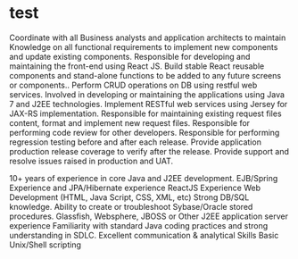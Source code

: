 # test

Coordinate with all Business analysts and application architects to maintain Knowledge on all functional requirements to implement new components and update existing components.
Responsible for developing and maintaining the front-end using React JS.
Build stable React reusable components and stand-alone functions to be added to any future screens or components..
Perform CRUD operations on DB using restful web services.
Involved in developing or maintaining the applications using Java 7 and J2EE technologies.
Implement RESTful web services using Jersey for JAX-RS implementation.
Responsible for maintaining existing request files content, format and implement new request files.
Responsible for performing code review for other developers.
Responsible for performing regression testing before and after each release.
Provide application production release coverage to verify after the release.
Provide support  and resolve issues raised in production and UAT.



10+ years of experience in core Java and J2EE development.
EJB/Spring  Experience  and JPA/Hibernate experience
ReactJS Experience
Web Development (HTML, Java Script, CSS, XML, etc)
Strong DB/SQL knowledge.
Ability to create or troubleshoot Sybase/Oracle stored procedures.
Glassfish, Websphere, JBOSS or Other J2EE application server experience
Familiarity with standard Java coding practices and strong understanding in SDLC.
Excellent communication & analytical Skills
Basic Unix/Shell scripting
